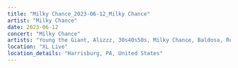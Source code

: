 ```yaml
---
title: "Milky Chance_2023-06-12_Milky Chance"
artist: "Milky Chance"
date: 2023-06-12
concert: "Milky Chance"
artists: "Young the Giant, Alizzz, 30s40s50s, Milky Chance, Baldosa, Rosa Linn"
location: "XL Live"
location_details: "Harrisburg, PA, United States"
---
```

